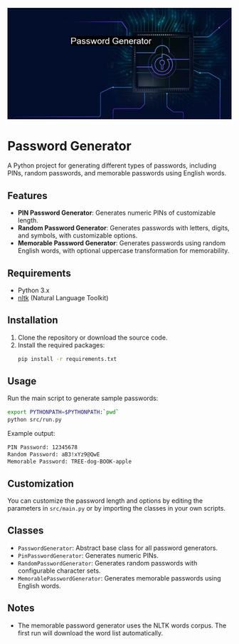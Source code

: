 ![image](./images/password%20generator.jpg)
# Password Generator

A Python project for generating different types of passwords, including PINs, random passwords, and memorable passwords using English words.

## Features
- **PIN Password Generator**: Generates numeric PINs of customizable length.
- **Random Password Generator**: Generates passwords with letters, digits, and symbols, with customizable options.
- **Memorable Password Generator**: Generates passwords using random English words, with optional uppercase transformation for memorability.

## Requirements
- Python 3.x
- [nltk](https://www.nltk.org/) (Natural Language Toolkit)

## Installation
1. Clone the repository or download the source code.
2. Install the required packages:
   ```bash
   pip install -r requirements.txt
   ```

## Usage
Run the main script to generate sample passwords:
```bash
export PYTHONPATH=$PYTHONPATH:`pwd`
python src/run.py
```

Example output:
```
PIN Password: 12345678
Random Password: aB3!xYz9@QwE
Memorable Password: TREE-dog-BOOK-apple
```

## Customization
You can customize the password length and options by editing the parameters in `src/main.py` or by importing the classes in your own scripts.

## Classes
- `PasswordGenerator`: Abstract base class for all password generators.
- `PinPasswordGenerator`: Generates numeric PINs.
- `RandomPasswordGenerator`: Generates random passwords with configurable character sets.
- `MemorablePasswordGenerator`: Generates memorable passwords using English words.

## Notes
- The memorable password generator uses the NLTK words corpus. The first run will download the word list automatically.
